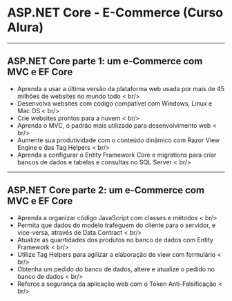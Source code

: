 # ASP.NET Core - E-Commerce (Curso Alura)

--------------------------------------------------------
ASP.NET Core parte 1: um e-Commerce com MVC e EF Core
--------------------------------------------------------

- Aprenda a usar a última versão da plataforma web usada por mais de 45 milhões de websites no mundo todo < br/>
- Desenvolva websites com código compatível com Windows, Linux e Mac OS < br/>
- Crie websites prontos para a nuvem < br/>
- Aprenda o MVC, o padrão mais utilizado para desenvolvimento web < br/>
- Aumente sua produtividade com o conteúdo dinâmico com Razor View Engine e das Tag Helpers < br/>
- Aprenda a configurar o Entity Framework Core e migrations para criar bancos de dados e tabelas e consultas no SQL Server < br/>

----------------------------------------------------------
ASP.NET Core parte 2: um e-Commerce com MVC e EF Core
----------------------------------------------------------

- Aprenda a organizar código JavaScript com classes e métodos < br/>
- Permita que dados do modelo trafeguem do cliente para o servidor, e vice-versa, através de Data Contract < br/>
- Atualize as quantidades dos produtos no banco de dados com Entity Framework < br/>
- Utilize Tag Helpers para agilizar a elaboração de view com formulário < br/>
- Obtenha um pedido do banco de dados, altere e atualize o pedido no banco de dados < br/>
- Reforce a segurança da aplicação web com o Token Anti-Falsificação < br/>
